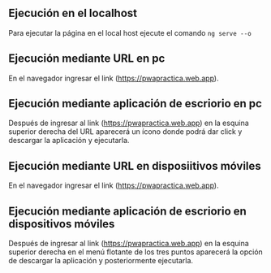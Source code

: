 ## Ejecución en el localhost

Para ejecutar la página en el local host ejecute el comando `ng serve --o`

## Ejecución mediante URL en pc

En el navegador ingresar el link (https://pwapractica.web.app).

## Ejecución mediante aplicación de escriorio en pc

Después de ingresar al link (https://pwapractica.web.app) en la esquina superior derecha del URL aparecerá un ícono donde podrá dar click y descargar la aplicación y ejecutarla.

## Ejecución mediante URL en disposiitivos móviles

En el navegador ingresar el link (https://pwapractica.web.app).

## Ejecución mediante aplicación de escriorio en dispositivos móviles

Después de ingresar al link (https://pwapractica.web.app) en la esquina superior derecha en el menú flotante de los tres puntos aparecerá la opción de descargar la aplicación y posteriormente ejecutarla.

